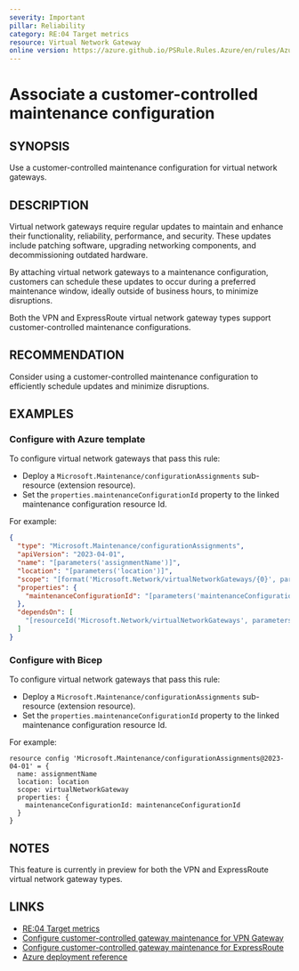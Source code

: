 ```yaml
---
severity: Important
pillar: Reliability
category: RE:04 Target metrics
resource: Virtual Network Gateway
online version: https://azure.github.io/PSRule.Rules.Azure/en/rules/Azure.VNG.MaintenanceConfig/
---
```


# Associate a customer-controlled maintenance configuration

## SYNOPSIS

Use a customer-controlled maintenance configuration for virtual network gateways.

## DESCRIPTION

Virtual network gateways require regular updates to maintain and enhance their functionality, reliability, performance, and security. These updates include patching software, upgrading networking components, and decommissioning outdated hardware.

By attaching virtual network gateways to a maintenance configuration, customers can schedule these updates to occur during a preferred maintenance window, ideally outside of business hours, to minimize disruptions.

Both the VPN and ExpressRoute virtual network gateway types support customer-controlled maintenance configurations.

## RECOMMENDATION

Consider using a customer-controlled maintenance configuration to efficiently schedule updates and minimize disruptions.

## EXAMPLES

### Configure with Azure template

To configure virtual network gateways that pass this rule:

- Deploy a `Microsoft.Maintenance/configurationAssignments` sub-resource (extension resource).
- Set the `properties.maintenanceConfigurationId` property to the linked maintenance configuration resource Id.

For example:

```json
{
  "type": "Microsoft.Maintenance/configurationAssignments",
  "apiVersion": "2023-04-01",
  "name": "[parameters('assignmentName')]",
  "location": "[parameters('location')]",
  "scope": "[format('Microsoft.Network/virtualNetworkGateways/{0}', parameters('name'))]",
  "properties": {
    "maintenanceConfigurationId": "[parameters('maintenanceConfigurationId')]"
  },
  "dependsOn": [
    "[resourceId('Microsoft.Network/virtualNetworkGateways', parameters('name'))]"
  ]
}
```

### Configure with Bicep

To configure virtual network gateways that pass this rule:

- Deploy a `Microsoft.Maintenance/configurationAssignments` sub-resource (extension resource).
- Set the `properties.maintenanceConfigurationId` property to the linked maintenance configuration resource Id.

For example:

```bicep
resource config 'Microsoft.Maintenance/configurationAssignments@2023-04-01' = {
  name: assignmentName
  location: location
  scope: virtualNetworkGateway
  properties: {
    maintenanceConfigurationId: maintenanceConfigurationId
  }
}
```

## NOTES

This feature is currently in preview for both the VPN and ExpressRoute virtual network gateway types.

## LINKS

- [RE:04 Target metrics](https://learn.microsoft.com/azure/well-architected/reliability/metrics)
- [Configure customer-controlled gateway maintenance for VPN Gateway](https://learn.microsoft.com/azure/vpn-gateway/customer-controlled-gateway-maintenance)
- [Configure customer-controlled gateway maintenance for ExpressRoute](https://learn.microsoft.com/azure/expressroute/customer-controlled-gateway-maintenance)
- [Azure deployment reference](https://learn.microsoft.com/azure/templates/microsoft.maintenance/configurationassignments)

